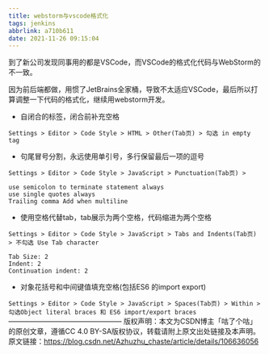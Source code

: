 ```yaml
---
title: webstorm与vscode格式化
tags: jenkins
abbrlink: a710b611
date: 2021-11-26 09:15:04
---
```



到了新公司发现同事用的都是VSCode，而VSCode的格式化代码与WebStorm的不一致。

因为前后端都做，用惯了JetBrains全家桶，导致不太适应VSCode，最后所以打算调整一下代码的格式化，继续用webstorm开发。

* 自闭合的标签，闭合前补充空格

`Settings > Editor > Code Style > HTML > Other(Tab页) > 勾选 in empty tag`

* 句尾冒号分割，永远使用单引号，多行保留最后一项的逗号

`Settings > Editor > Code Style > JavaScript > Punctuation(Tab页) >`
```
use semicolon to terminate statement always
use single quotes always
Trailing comma Add when multiline
```
 
* 使用空格代替tab，tab展示为两个空格，代码缩进为两个空格

`Settings > Editor > Code Style > JavaScript > Tabs and Indents(Tab页) > 不勾选 Use Tab character`

```
Tab Size: 2
Indent: 2
Continuation indent: 2
```
 
* 对象花括号和中间键值填充空格(包括ES6 的import export)

`Settings > Editor > Code Style > JavaScript > Spaces(Tab页) > Within > 勾选Object literal braces 和 ES6 import/export braces`
————————————————
版权声明：本文为CSDN博主「咕了个咕」的原创文章，遵循CC 4.0 BY-SA版权协议，转载请附上原文出处链接及本声明。
原文链接：https://blog.csdn.net/Azhuzhu_chaste/article/details/106636056